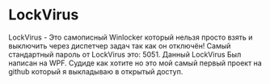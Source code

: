# LockVirus
 LockVirus - Это самописный Winlocker который нельзя просто взять и выключить через диспетчер задач так как он отключён!
 Самый стандартный пароль от LockVirus это: 5051.
 Данный LockVirus Был написан на WPF.
 Судиде как хотите но это мой самый первый проект на github который я выкладываю в открытый доступ.
